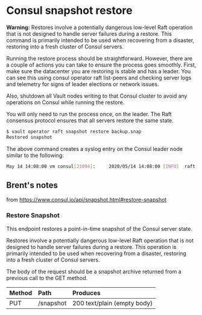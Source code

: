 # Consul snapshot restore

**Warning:** Restores involve a potentially dangerous low-level Raft operation that is not designed to handle server failures during a restore. This command is primarily intended to be used when recovering from a disaster, restoring into a fresh cluster of Consul servers.
 

Running the restore process should be straightforward. However, there are a couple of actions you can take to ensure the process goes smoothly. First, make sure the datacenter you are restoring is stable and has a leader. You can see this using consul operator raft list-peers and checking server logs and telemetry for signs of leader elections or network issues.

Also, shutdown all Vault nodes writing to that Consul cluster to avoid any operations on Consul while running the restore.

You will only need to run the process once, on the leader. The Raft consensus protocol ensures that all servers restore the same state.

```bash
$ vault operator raft snapshot restore backup.snap
Restored snapshot
```

The above command creates a syslog entry on the Consul leader node similar to the following:

```bash
May 14 14:08:00 vm consul[21094]:     2020/05/14 14:08:00 [INFO]  raft: Restored user snapshot (index 813590)
```

## Brent's notes

from https://www.consul.io/api/snapshot.html#restore-snapshot

### Restore Snapshot
This endpoint restores a point-in-time snapshot of the Consul server state.

Restores involve a potentially dangerous low-level Raft operation that is not designed to handle server failures during a restore. This operation is primarily intended to be used when recovering from a disaster, restoring into a fresh cluster of Consul servers.

The body of the request should be a snapshot archive returned from a previous call to the GET method.

|Method | Path      | Produces |
| ------|:----------|:----------|
|PUT    | /snapshot | 200 text/plain (empty body) |
